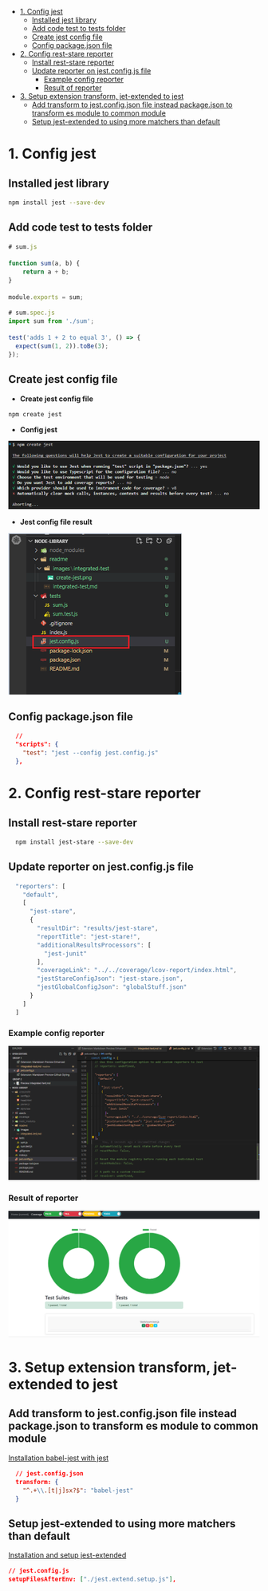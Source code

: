 
<!-- @import "[TOC]" {cmd="toc" depthFrom=1 depthTo=6 orderedList=false} -->

<!-- code_chunk_output -->

- [1. Config jest](#1-config-jest)
  - [Installed jest library](#installed-jest-library)
  - [Add code test to tests folder](#add-code-test-to-tests-folder)
  - [Create jest config file](#create-jest-config-file)
  - [Config package.json file](#config-packagejson-file)
- [2. Config rest-stare reporter](#2-config-rest-stare-reporter)
  - [Install rest-stare reporter](#install-rest-stare-reporter)
  - [Update reporter on jest.config.js file](#update-reporter-on-jestconfigjs-file)
    - [Example config reporter](#example-config-reporter)
    - [Result of reporter](#result-of-reporter)
- [3. Setup extension transform, jet-extended to jest](#3-setup-extension-transform-jet-extended-to-jest)
  - [Add transform to jest.config.json file instead package.json to transform es module to common module](#add-transform-to-jestconfigjson-file-instead-packagejson-to-transform-es-module-to-common-module)
  - [Setup jest-extended to using more matchers than default](#setup-jest-extended-to-using-more-matchers-than-default)

<!-- /code_chunk_output -->

# 1. Config jest
## Installed jest library 
```bash
npm install jest --save-dev
```

## Add code test to tests folder

```javascript
# sum.js

function sum(a, b) {
    return a + b;
}

module.exports = sum;
```
<!-- line break -->


```javascript
# sum.spec.js
import sum from './sum';

test('adds 1 + 2 to equal 3', () => {
  expect(sum(1, 2)).toBe(3);
});
```
## Create jest config file

- **Create jest config file**
```bash
npm create jest
```
- **Config jest** 
  
![alt text](images/integrated-test/create-jest.png)

- **Jest config file result**

![alt text](images/integrated-test/create-jest-config-file.png)

## Config package.json file

```json
  // 
  "scripts": {
    "test": "jest --config jest.config.js"
  },
```


# 2. Config rest-stare reporter 

## Install rest-stare reporter 
```bash
  npm install jest-stare --save-dev
```

## Update reporter on jest.config.js file
```javascript
  "reporters": [
    "default",
    [
      "jest-stare",
      {
        "resultDir": "results/jest-stare",
        "reportTitle": "jest-stare!",
        "additionalResultsProcessors": [
          "jest-junit"
        ],
        "coverageLink": "../../coverage/lcov-report/index.html",
        "jestStareConfigJson": "jest-stare.json",
        "jestGlobalConfigJson": "globalStuff.json"
      }
    ]
  ]
```

### Example config reporter

![alt text](images/integrated-test/jest-config-file-report-example.png)

### Result of reporter

![alt text](images/integrated-test/jest-report-result.png)


# 3. Setup extension transform, jet-extended to jest


## Add transform to jest.config.json file instead package.json to transform es module to common module
[Installation babel-jest with jest ](https://babeljs.io/setup#installation)
```json
  // jest.config.json
  transform: {
    "^.+\\.[t|j]sx?$": "babel-jest"
  }
```

## Setup jest-extended to using more matchers than default

[Installation and setup jest-extended ](https://jest-extended.jestcommunity.dev/docs/getting-started/setup)

```json
// jest.config.js
setupFilesAfterEnv: ["./jest.extend.setup.js"],
```